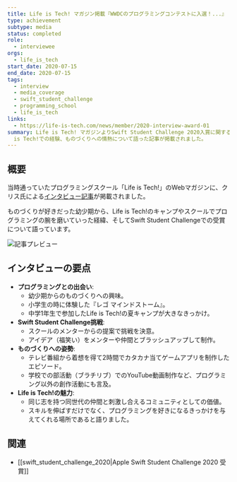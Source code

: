 ```yaml
---
title: Life is Tech! マガジン掲載『WWDCのプログラミングコンテストに入選！...』
type: achievement
subtype: media
status: completed
role:
  - interviewee
orgs:
  - life_is_tech
start_date: 2020-07-15
end_date: 2020-07-15
tags:
  - interview
  - media_coverage
  - swift_student_challenge
  - programming_school
  - life_is_tech
links:
  - https://life-is-tech.com/news/member/2020-interview-award-01
summary: Life is Tech! マガジンよりSwift Student Challenge 2020入賞に関するインタビューを受け、プログラミングとの出会いやLife
  is Tech!での経験、ものづくりへの情熱について語った記事が掲載されました。
---
```

## 概要
当時通っていたプログラミングスクール「Life is Tech!」のWebマガジンに、クリス氏による[インタビュー記事](https://life-is-tech.com/news/member/2020-interview-award-01)が掲載されました。

ものづくりが好きだった幼少期から、Life is Tech!のキャンプやスクールでプログラミングの腕を磨いていった経緯、そしてSwift Student Challengeでの受賞について語っています。

![記事プレビュー](linked_assets/10_Achievements/media/life_is_tech_magazine_2020_07_15/life_is_tech_magazine_preview.jpg)

## インタビューの要点
- **プログラミングとの出会い**:
    - 幼少期からのものづくりへの興味。
    - 小学生の時に体験した『レゴ マインドストーム』。
    - 中学1年生で参加したLife is Tech!の夏キャンプが大きなきっかけ。
- **Swift Student Challenge挑戦**:
    - スクールのメンターからの提案で挑戦を決意。
    - アイデア（福笑い）をメンターや仲間とブラッシュアップして制作。
- **ものづくりへの姿勢**:
    - テレビ番組から着想を得て2時間でカタカナ当てゲームアプリを制作したエピソード。
    - 学校での部活動（ブラチリブ）でのYouTube動画制作など、プログラミング以外の創作活動にも言及。
- **Life is Tech!の魅力**:
    - 同じ志を持つ同世代の仲間と刺激し合えるコミュニティとしての価値。
    - スキルを伸ばすだけでなく、プログラミングを好きになるきっかけを与えてくれる場所であると語りました。

## 関連
- [[swift_student_challenge_2020|Apple Swift Student Challenge 2020 受賞]]
